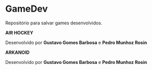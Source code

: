 # GameDev
Repositório para salvar games desenvolvidos.

**AIR HOCKEY**

Desenvolvido por **Gustavo Gomes Barbosa** e **Pedro Munhoz Rosin**

**ARKANOID**

Desenvolvido por **Gustavo Gomes Barbosa** e **Pedro Munhoz Rosin**
